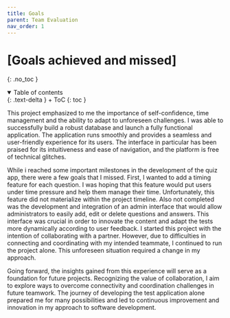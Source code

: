 ```yaml
---
title: Goals
parent: Team Evaluation
nav_order: 1
---
```


# [Goals achieved and missed]
{: .no_toc }

<details open markdown="block">
{: .text-delta }
<summary>Table of contents</summary>
+ ToC
{: toc }
</details>

This project emphasized to me the importance of self-confidence, time management and the ability to adapt to unforeseen challenges. I was able to successfully build a robust database and launch a fully functional application. The application runs smoothly and provides a seamless and user-friendly experience for its users. The interface in particular has been praised for its intuitiveness and ease of navigation, and the platform is free of technical glitches. 

While i reached some important milestones in the development of the quiz app, there were a few goals that I missed. First, I wanted to add a timing feature for each question. I was hoping that this feature would put users under time pressure and help them manage their time. Unfortunately, this feature did not materialize within the project timeline.
Also not completed was the development and integration of an admin interface that would allow administrators to easily add, edit or delete questions and answers. This interface was crucial in order to innovate the content and adapt the tests more dynamically according to user feedback. I started this project with the intention of collaborating with a partner. However, due to difficulties in connecting and coordinating with my intended teammate, I continued to run the project alone. This unforeseen situation required a change in my approach.


Going forward, the insights gained from this experience will serve as a foundation for future projects. Recognizing the value of collaboration, I aim to explore ways to overcome connectivity and coordination challenges in future teamwork. The journey of developing the test application alone prepared me for many possibilities and led to continuous improvement and innovation in my approach to software development.
